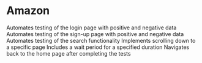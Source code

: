 # Amazon
Automates testing of the login page with positive and negative data
Automates testing of the sign-up page with positive and negative data
Automates testing of the search functionality
Implements scrolling down to a specific page
Includes a wait period for a specified duration
Navigates back to the home page after completing the tests
